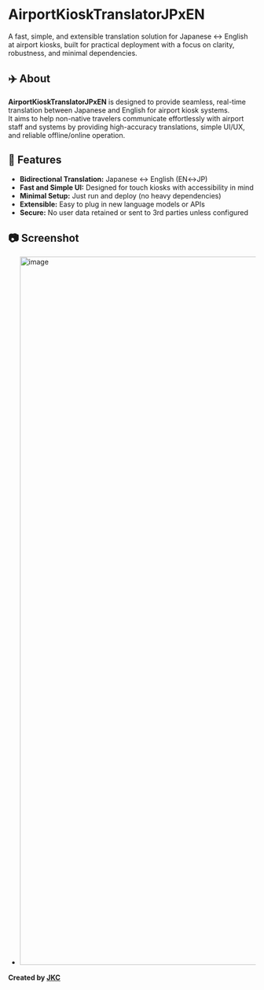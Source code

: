 # AirportKioskTranslatorJPxEN

A fast, simple, and extensible translation solution for Japanese ↔ English at airport kiosks, built for practical deployment with a focus on clarity, robustness, and minimal dependencies.

## ✈️ About

**AirportKioskTranslatorJPxEN** is designed to provide seamless, real-time translation between Japanese and English for airport kiosk systems.  
It aims to help non-native travelers communicate effortlessly with airport staff and systems by providing high-accuracy translations, simple UI/UX, and reliable offline/online operation.

## 🚀 Features

- **Bidirectional Translation:** Japanese ↔ English (EN↔JP)
- **Fast and Simple UI:** Designed for touch kiosks with accessibility in mind
- **Minimal Setup:** Just run and deploy (no heavy dependencies)
- **Extensible:** Easy to plug in new language models or APIs
- **Secure:** No user data retained or sent to 3rd parties unless configured

## 📷 Screenshot
- <img width="2558" height="1439" alt="image" src="https://github.com/user-attachments/assets/f1e452b3-5e34-462e-97f4-d6ff08768d4b" />


**Created by [JKC](https://github.com/iamprincejkc)**
